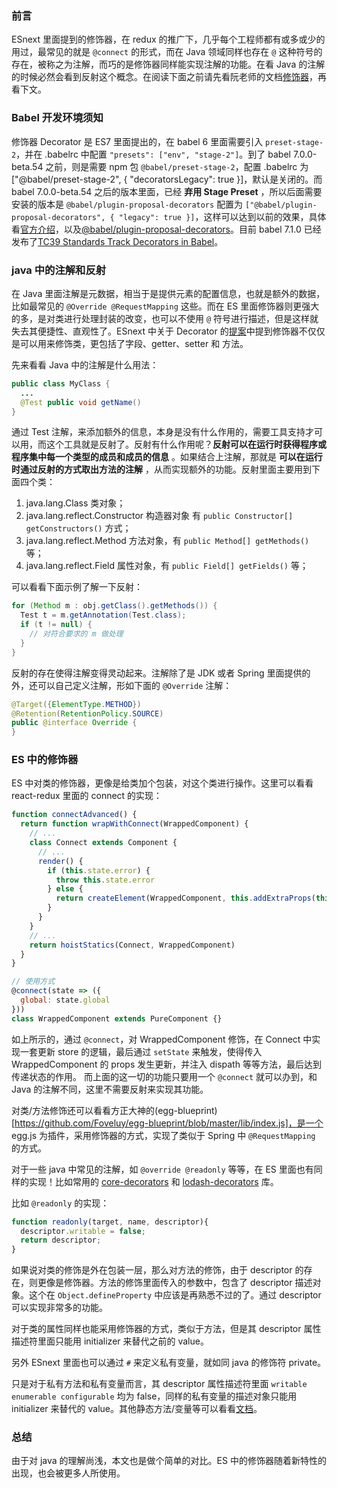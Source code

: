 ### 前言
ESnext 里面提到的修饰器，在 redux 的推广下，几乎每个工程师都有或多或少的用过，最常见的就是 `@connect` 的形式，而在 Java 领域同样也存在 `@` 这种符号的存在，被称之为注解，而巧的是修饰器同样能实现注解的功能。在看 Java 的注解的时候必然会看到反射这个概念。在阅读下面之前请先看阮老师的文档[修饰器](http://es6.ruanyifeng.com/#docs/decorator)，再看下文。

### Babel 开发环境须知
修饰器 Decorator 是 ES7 里面提出的，在 babel 6 里面需要引入 `preset-stage-2`，并在 .babelrc 中配置 `"presets": ["env", "stage-2"]`。到了 babel 7.0.0-beta.54 之前，则是需要 npm 包 `@babel/preset-stage-2`，配置 .babelrc 为  ["@babel/preset-stage-2", { "decoratorsLegacy": true }]，默认是关闭的。而 babel 7.0.0-beta.54 之后的版本里面，已经 **弃用 Stage Preset** ，所以后面需要安装的版本是 `@babel/plugin-proposal-decorators` 配置为 `["@babel/plugin-proposal-decorators", { "legacy": true }]`，这样可以达到以前的效果，具体看[官方介绍](https://github.com/babel/babel/tree/master/packages/babel-preset-stage-0#babelpreset-stage-0)，以及[@babel/plugin-proposal-decorators](https://babeljs.io/docs/en/babel-plugin-proposal-decorators)。目前 babel 7.1.0 已经发布了[TC39 Standards Track Decorators in Babel](https://babeljs.io/blog/2018/09/17/decorators)。

### java 中的注解和反射
在 Java 里面注解是元数据，相当于是提供元素的配置信息，也就是额外的数据，比如最常见的 `@Override @RequestMapping` 这些。而在 ES 里面修饰器则更强大的多，是对类进行处理封装的改变，也可以不使用 `@` 符号进行描述，但是这样就失去其便捷性、直观性了。ESnext 中关于 Decorator 的[提案](https://github.com/tc39/proposal-decorators)中提到修饰器不仅仅是可以用来修饰类，更包括了字段、getter、setter 和 方法。

先来看看 Java 中的注解是什么用法：
```java
public class MyClass {
  ...
  @Test public void getName()
}
```

通过 Test 注解，来添加额外的信息，本身是没有什么作用的，需要工具支持才可以用，而这个工具就是反射了。反射有什么作用呢？**反射可以在运行时获得程序或程序集中每一个类型的成员和成员的信息** 。如果结合上注解，那就是 **可以在运行时通过反射的方式取出方法的注解** ，从而实现额外的功能。反射里面主要用到下面四个类：
1. java.lang.Class 类对象；
2. java.lang.reflect.Constructor 构造器对象 有 `public Constructor[] getConstructors()` 方式；
3. java.lang.reflect.Method 方法对象，有 `public Method[] getMethods()` 等；
4. java.lang.reflect.Field 属性对象，有 `public Field[] getFields()` 等；

可以看看下面示例了解一下反射：
```java
for (Method m : obj.getClass().getMethods()) {
  Test t = m.getAnnotation(Test.class);
  if (t != null) {
    // 对符合要求的 m 做处理
  }
}
```

反射的存在使得注解变得灵动起来。注解除了是 JDK 或者 Spring 里面提供的外，还可以自己定义注解，形如下面的 `@Override` 注解：
```java
@Target({ElementType.METHOD})
@Retention(RetentionPolicy.SOURCE)
public @interface Override {
}
```

### ES 中的修饰器
ES 中对类的修饰器，更像是给类加个包装，对这个类进行操作。这里可以看看 react-redux 里面的 connect 的实现：
```javascript
function connectAdvanced() {
  return function wrapWithConnect(WrappedComponent) {
    // ...
    class Connect extends Component {
      // ...
      render() {
        if (this.state.error) {
          throw this.state.error
        } else {
          return createElement(WrappedComponent, this.addExtraProps(this.state.props))
        }  
      }
    }
    // ...
    return hoistStatics(Connect, WrappedComponent)
  }
}

// 使用方式
@connect(state => ({
  global: state.global
}))
class WrappedComponent extends PureComponent {}
```

如上所示的，通过 `@connect`，对 WrappedComponent 修饰，在 Connect 中实现一套更新 store 的逻辑，最后通过 `setState` 来触发，使得传入 WrappedComponent 的 props 发生更新，并注入 dispath 等等方法，最后达到传递状态的作用。
而上面的这一切的功能只要用一个 `@connect` 就可以办到，和 Java 的注解不同，这里不需要反射来实现其功能。

对类/方法修饰还可以看看方正大神的(egg-blueprint)[https://github.com/Foveluy/egg-blueprint/blob/master/lib/index.js]，是一个 egg.js 为插件，采用修饰器的方式，实现了类似于 Spring 中 `@RequestMapping` 的方式。

对于一些 java 中常见的注解，如 `@override @readonly` 等等，在 ES 里面也有同样的实现！比如常用的 [core-decorators](https://github.com/jayphelps/core-decorators) 和 [lodash-decorators](https://github.com/steelsojka/lodash-decorators) 库。

比如 `@readonly` 的实现：
```javascript
function readonly(target, name, descriptor){
  descriptor.writable = false;
  return descriptor;
}
```

如果说对类的修饰是外在包装一层，那么对方法的修饰，由于 descriptor 的存在，则更像是修饰器。方法的修饰里面传入的参数中，包含了 descriptor 描述对象。这个在 `Object.defineProperty` 中应该是再熟悉不过的了。通过 descriptor 可以实现非常多的功能。

对于类的属性同样也能采用修饰器的方式，类似于方法，但是其 descriptor 属性描述符里面只能用 initializer 来替代之前的 value。

另外 ESnext 里面也可以通过 `#` 来定义私有变量，就如同 java 的修饰符 private。

只是对于私有方法和私有变量而言，其 descriptor 属性描述符里面 `writable enumerable configurable` 均为 false，同样的私有变量的描述对象只能用 initializer 来替代的 value。其他静态方法/变量等可以看看[文档](https://github.com/tc39/proposal-decorators/blob/master/TAXONOMY.md)。

### 总结
由于对 java 的理解尚浅，本文也是做个简单的对比。ES 中的修饰器随着新特性的出现，也会被更多人所使用。
